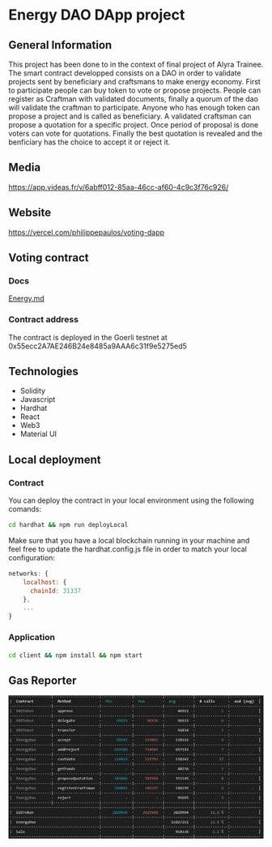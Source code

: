 # Energy DAO DApp project

## General Information
This project has been done to in the context of final project of Alyra Trainee. 
The smart contract developped consists on a DAO in order to validate projects sent by beneficiary and craftsmans to make energy economy.
First to participate people can buy token to vote or propose projects.
People can register as Craftman with validated documents, finally a quorum  of the dao will validate the craftman to participate.
Anyone who has enough token can propose a project and is called as beneficiary.
A validated craftsman can propose a quotation for a specific project.
Once period of proposal is done voters can vote for quotations.
Finally the best quotation is revealed and the benficiary has the choice to accept it or reject it.

## Media
https://app.videas.fr/v/6abff012-85aa-46cc-af60-4c9c3f76c926/

## Website
https://vercel.com/philippepaulos/voting-dapp

## Voting contract

### Docs
[Energy.md](https://github.com/PhilippePaulos/energy-dapp/blob/main/Energy.md)

### Contract address
The contract is deployed in the Goerli testnet at 0x55ecc2A7AE246B24e8485a9AAA6c31f9e5275ed5

## Technologies
* Solidity
* Javascript
* Hardhat
* React
* Web3
* Material UI

## Local deployment

### Contract
You can deploy the contract in your local environment using the following comands:
```sh 
cd hardhat && npm run deployLocal
```

Make sure that you have a local blockchain running in your machine and feel free to update the hardhat.config.js file in order to match your local configuration:
```js
networks: {
    localhost: {
      chainId: 31337
    },
    ...
}
```

### Application
```sh 
cd client && npm install && npm start
```

## Gas Reporter
![alt test](https://github.com/PhilippePaulos/energy-dapp/blob/main/gas_reporter.jpg)

